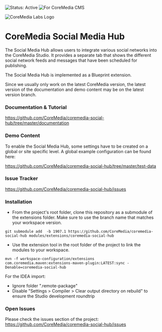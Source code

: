 ![Status: Active](https://documentation.coremedia.com/badges/badge_status_active.png "Status: Active")
![For CoreMedia CMS](https://documentation.coremedia.com/badges/badge_coremedia_cms.png "For CoreMedia CMS")

![CoreMedia Labs Logo](https://documentation.coremedia.com/badges/banner_coremedia_labs_wide.png "CoreMedia Labs Logo Title Text")


# CoreMedia Social Media Hub

The Social Media Hub allows users to integrate various social networks into the CoreMedia Studio.
It provides a separate tab that shows the different social network feeds and messages that have been
scheduled for publishing. 

The Social Media Hub is implemented as a Blueprint extension.

Since we usually only work on the latest CoreMedia version, the latest version of the documentation and demo content 
may be on the latest version branch.

### Documentation & Tutorial

https://github.com/CoreMedia/coremedia-social-hub/tree/master/documentation

### Demo Content

To enable the Social Media Hub, some settings have to be created on a global or site specific level.
A global example configuration can be found here:

https://github.com/CoreMedia/coremedia-social-hub/tree/master/test-data

### Issue Tracker

https://github.com/CoreMedia/coremedia-social-hub/issues

### Installation

- From the project's root folder, clone this repository as a submodule of the extensions folder. Make sure to use the branch name that matches your workspace version. 
```
git submodule add  -b 1907.1 https://github.com/CoreMedia/coremedia-social-hub modules/extensions/coremedia-social-hub
```

- Use the extension tool in the root folder of the project to link the modules to your workspace.
 ```
mvn -f workspace-configuration/extensions com.coremedia.maven:extensions-maven-plugin:LATEST:sync -Denable=coremedia-social-hub
```


For the IDEA import:
- Ignore folder ".remote-package"
- Disable "Settings > Compiler > Clear output directory on rebuild" to ensure the Studio development roundtrip

### Open Issues

Please check the issues section of the project:
https://github.com/CoreMedia/coremedia-social-hub/issues


